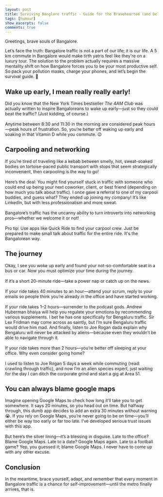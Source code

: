 ```yaml
---
layout: post
title: Surviving Banglore traffic - Guide for the Bravehearted (and Delusional)
tags: [humour]
show_excerpts: false
comments: true
---
```


Greetings, brave souls of Bangalore.

Let’s face the truth: Bangalore traffic is not a part of our life; it is our life. A 5 km commute in Bangalore would make tirth yatris feel like they're on a luxury tour. The solution to the problem actually requires a massive mentality shift on how Bangalore forces you to be your most productive self. So pack your pollution masks, charge your phones, and let’s begin the survival guide. 💪

## Wake up early, I mean really really early!
Did you know that the New York Times bestseller *The 4AM Club* was actually written to inspire Bangaloreans to wake up early—just so they could beat the traffic? (Just kidding, of course.)
<br><br>
Anytime between 8:30 and 11:30 in the morning are considered peak hours—peak hours of frustration. So, you’re better off waking up early and soaking in that Vitamin D while you commute. 😉

## Carpooling and networking
If you’re tired of traveling like a kebab between smelly, hot, sweat-soaked bodies on tortoise-paced public transport with stops that seem strategically inconvenient, then carpooling is the way to go!
<br><br>
Here’s the deal: You might find yourself stuck in traffic with someone who could end up being your next coworker, client, or best friend (depending on how much you talk about traffic). I once gave a referral to one of my carpool buddies, and guess what? They ended up joining my company! It’s like LinkedIn, but with less professionalism and more sweat.
<br><br>
Bangalore’s traffic has the uncanny ability to turn introverts into networking pros—whether we welcome it or not!
<br><br>
Pro tip: Use apps like Quick Ride to find your carpool crew. Just be prepared to make small talk about traffic for the entire ride. It's the Bangalorean way.


## The journey
Okay, I see you woke up early and found your not-so-comfortable seat in a bus or car. Now you must optimize your time during the journey.
<br><br>
If it’s a short 20-minute ride—take a power nap or catch up on the news.
<br><br>
If your ride takes 40 minutes to an hour—attend your scrum, reply to your emails so people think you’re already in the office and have started working.
<br><br>
If your ride takes 1–2 hours—surrender to the podcast gods. Andrew Huberman bhaiya will help you regulate your emotions by recommending various supplements. I bet he has one specifically for Bengaluru traffic. Sir Lex Fridman may come across as saintly, but I’m sure Bengaluru traffic would drive him mad. And finally, listen to Joe Rogan dada explain why Bengaluru will never be attacked by aliens—because even they wouldn’t be able to navigate through it.
<br><br>
If your ride takes more than 2 hours—you’re better off sleeping at your office. Why even consider going home?
<br><br>
I used to listen to Joe Rogan 5 days a week while commuting (read: crawling through traffic), and now I’m an alien species expert, just waiting for the day I can ditch the corporate grind and start a gig at Area 51.

## You can always blame google maps
Imagine opening Google Maps to check how long it’ll take you to get somewhere. It says 20 minutes, so you head out on time. But halfway through, this dumb app decides to add an extra 30 minutes without warning 😭. If you rely on Google Maps, you’re never going to be on time—you’ll either be way too early or far too late. I’ve developed serious trust issues with this app.
<br><br>
But here’s the silver lining—it’s a blessing in disguise. Late to the office? Blame Google Maps.  Late to a date? Google Maps again. Late to a football game? Yep, you guessed it; blame Google Maps. I never have to come up with any other excuse.

## Conclusion
In the meantime, brace yourself, adapt, and remember that every moment in Bangalore traffic is a chance for self-improvement—until the metro finally arrives, that is.
